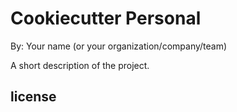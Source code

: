 # Cookiecutter Personal

By: Your name (or your organization/company/team)

A short description of the project.

## license